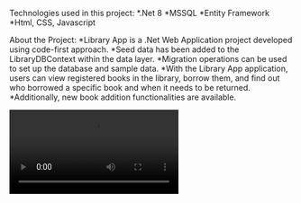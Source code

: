 Technologies used in this project:
	*.Net 8
	*MSSQL
	*Entity Framework
	*Html, CSS, Javascript

About the Project:
*Library App is a .Net Web Application project developed using code-first approach.
*Seed data has been added to the LibraryDBContext within the data layer.
*Migration operations can be used to set up the database and sample data.
*With the Library App application, users can view registered books in the library, borrow them, and find out who borrowed a specific book and when it needs to be returned.
*Additionally, new book addition functionalities are available.


![](https://github.com/sezenyildirim/LibraryApp/blob/main/libraryapp-video.mp4)
